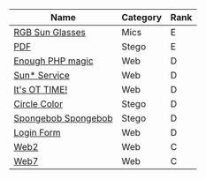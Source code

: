 | Name                                       | Category | Rank |
| ------------------------------------------ | -------- | ---- |
| [RGB Sun Glasses](RGB_Sun_Glasses)         | Mics     | E    |
| [PDF](PDF)                                 | Stego    | E    |
| [Enough PHP magic](Enough_PHP_Magic)       | Web      | D    |
| [Sun\* Service](Sun_Service)               | Web      | D    |
| [It's OT TIME!](It's_OT_TIME!)             | Web      | D    |
| [Circle Color](Circle_Color)               | Stego    | D    |
| [Spongebob Spongebob](Spongebob_Spongebob) | Stego    | D    |
| [Login Form](Login_Form)                   | Web      | D    |
| [Web2](Web2)                               | Web      | C    |
| [Web7](Web7)                               | Web      | C    |
